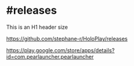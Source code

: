 # #releases

This is an H1 header size

https://github.com/stephane-r/HoloPlay/releases

https://play.google.com/store/apps/details?id=com.pearlauncher.pearlauncher
